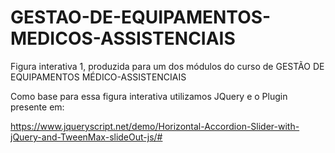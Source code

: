 # GESTAO-DE-EQUIPAMENTOS-MEDICOS-ASSISTENCIAIS
Figura interativa 1, produzida para um dos módulos do curso de GESTÃO DE EQUIPAMENTOS MÉDICO-ASSISTENCIAIS

Como base para essa figura interativa utilizamos JQuery e o Plugin presente em: 

https://www.jqueryscript.net/demo/Horizontal-Accordion-Slider-with-jQuery-and-TweenMax-slideOut-js/#
